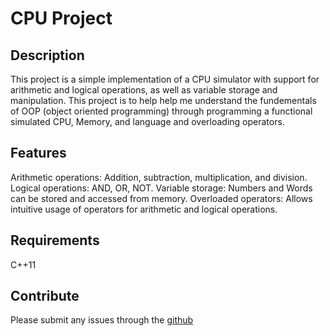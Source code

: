 # CPU Project

## Description
This project is a simple implementation of a CPU simulator with support for arithmetic and logical operations, as well as variable storage and manipulation. This project is to help help me understand the fundementals of OOP (object oriented programming) through programming a functional simulated CPU, Memory, and language and overloading operators. 

## Features
Arithmetic operations: Addition, subtraction, multiplication, and division.
Logical operations: AND, OR, NOT.
Variable storage: Numbers and Words can be stored and accessed from memory.
Overloaded operators: Allows intuitive usage of operators for arithmetic and logical operations.

## Requirements
C++11

## Contribute
Please submit any issues through the [github](https://github.com/ajeddin/CPUProject/issues/new)
